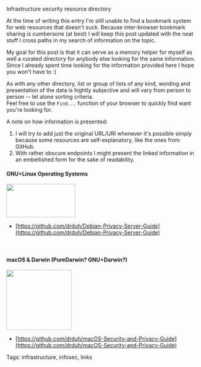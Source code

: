 Infrastructure security resource directory

At the time of writing this entry I'm still unable to find a bookmark system for web resources that doesn't suck. Because inter-browser bookmark sharing is cumbersone (at best) I will keep this post updated with the neat stuff I cross paths in my search of information on the topic.

My goal for this post is that it can serve as a memory helper for myself as well a curated directory for anybody else looking for the same information.
<br/>Since I already spent time looking for the information provided here I hope you won't have to :)

As with any other directory, list or group of lists of any kind, wording and presentation of the data is hightly subjective and will vary from person to person -- let alone sorting criteria.
<br/>Feel free to use the ```Find...``` function of your browser to quickly find want you're looking for.

A note on how information is presented:
1. I will try to add just the original URL/URI whenever it's possible simply because some resources are self-explanatory, like the ones from GitHub.
2. With rather obscure endpoints I might present the linked information in an embellished form for the sake of readability. 

#### GNU+Linux Operating Systems

<img src="https://raw.githubusercontent.com/i90rr/i90rr.github.io/master/resources/img/debian-logo1.png" style="width: 180px; height: 87px">
<br/>

* [https://github.com/drduh/Debian-Privacy-Server-Guide](https://github.com/drduh/Debian-Privacy-Server-Guide)
<br/><br/><br/>

#### macOS & Darwin (PureDarwin? GNU+Darwin?)

<img src="https://raw.githubusercontent.com/i90rr/i90rr.github.io/master/resources/img/Mac-OS-logo1.jpeg" style="width: 170px; height: 157px">
<br/>

* [https://github.com/drduh/macOS-Security-and-Privacy-Guide](https://github.com/drduh/macOS-Security-and-Privacy-Guide)

Tags: infrastructure, infosec, links
